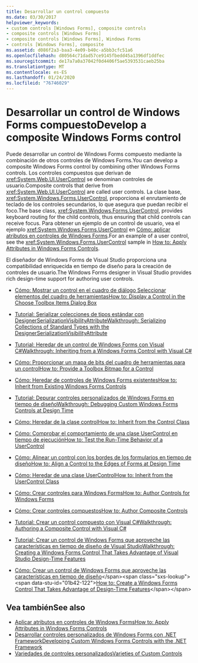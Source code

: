 ```yaml
---
title: Desarrollar un control compuesto
ms.date: 03/30/2017
helpviewer_keywords:
- custom controls [Windows Forms], composite controls
- composite controls [Windows Forms]
- composite controls [Windows Forms], Windows Forms
- controls [Windows Forms], composite
ms.assetid: d086f2a3-baa3-4e09-b40c-a5bb3cfc51a6
ms.openlocfilehash: d80564c71dad57ce9145fbedd45a1396df1ddfec
ms.sourcegitcommit: de17a7a0a37042f0d4406f5ae5393531caeb25ba
ms.translationtype: MT
ms.contentlocale: es-ES
ms.lasthandoff: 01/24/2020
ms.locfileid: "76746029"
---
```

# <a name="develop-a-composite-windows-forms-control"></a><span data-ttu-id="01b42-102">Desarrollar un control de Windows Forms compuesto</span><span class="sxs-lookup"><span data-stu-id="01b42-102">Develop a composite Windows Forms control</span></span>

<span data-ttu-id="01b42-103">Puede desarrollar un control de Windows Forms compuesto mediante la combinación de otros controles de Windows Forms.</span><span class="sxs-lookup"><span data-stu-id="01b42-103">You can develop a composite Windows Forms control by combining other Windows Forms controls.</span></span> <span data-ttu-id="01b42-104">Los controles compuestos que derivan de <xref:System.Web.UI.UserControl> se denominan controles de usuario.</span><span class="sxs-lookup"><span data-stu-id="01b42-104">Composite controls that derive from <xref:System.Web.UI.UserControl> are called user controls.</span></span> <span data-ttu-id="01b42-105">La clase base, <xref:System.Windows.Forms.UserControl>, proporciona el enrutamiento de teclado de los controles secundarios, lo que asegura que puedan recibir el foco.</span><span class="sxs-lookup"><span data-stu-id="01b42-105">The base class, <xref:System.Windows.Forms.UserControl>, provides keyboard routing for the child controls, thus ensuring that child controls can receive focus.</span></span> <span data-ttu-id="01b42-106">Para obtener un ejemplo de un control de usuario, vea el ejemplo <xref:System.Windows.Forms.UserControl> en [Cómo: aplicar atributos en controles de Windows Forms](how-to-apply-attributes-in-windows-forms-controls.md).</span><span class="sxs-lookup"><span data-stu-id="01b42-106">For an example of a user control, see the <xref:System.Windows.Forms.UserControl> sample in [How to: Apply Attributes in Windows Forms Controls](how-to-apply-attributes-in-windows-forms-controls.md).</span></span>

<span data-ttu-id="01b42-107">El diseñador de Windows Forms de Visual Studio proporciona una compatibilidad enriquecida en tiempo de diseño para la creación de controles de usuario.</span><span class="sxs-lookup"><span data-stu-id="01b42-107">The Windows Forms designer in Visual Studio provides rich design-time support for authoring user controls.</span></span>

- [<span data-ttu-id="01b42-108">Cómo: Mostrar un control en el cuadro de diálogo Seleccionar elementos del cuadro de herramientas</span><span class="sxs-lookup"><span data-stu-id="01b42-108">How to: Display a Control in the Choose Toolbox Items Dialog Box</span></span>](how-to-display-a-control-in-the-choose-toolbox-items-dialog-box.md)

- [<span data-ttu-id="01b42-109">Tutorial: Serializar colecciones de tipos estándar con DesignerSerializationVisibilityAttribute</span><span class="sxs-lookup"><span data-stu-id="01b42-109">Walkthrough: Serializing Collections of Standard Types with the DesignerSerializationVisibilityAttribute</span></span>](serializing-collections-designerserializationvisibilityattribute.md)

- [<span data-ttu-id="01b42-110">Tutorial: Heredar de un control de Windows Forms con Visual C#</span><span class="sxs-lookup"><span data-stu-id="01b42-110">Walkthrough: Inheriting from a Windows Forms Control with Visual C#</span></span>](walkthrough-inheriting-from-a-windows-forms-control-with-visual-csharp.md)

- [<span data-ttu-id="01b42-111">Cómo: Proporcionar un mapa de bits del cuadro de herramientas para un control</span><span class="sxs-lookup"><span data-stu-id="01b42-111">How to: Provide a Toolbox Bitmap for a Control</span></span>](how-to-provide-a-toolbox-bitmap-for-a-control.md)

- [<span data-ttu-id="01b42-112">Cómo: Heredar de controles de Windows Forms existentes</span><span class="sxs-lookup"><span data-stu-id="01b42-112">How to: Inherit from Existing Windows Forms Controls</span></span>](how-to-inherit-from-existing-windows-forms-controls.md)

- [<span data-ttu-id="01b42-113">Tutorial: Depurar controles personalizados de Windows Forms en tiempo de diseño</span><span class="sxs-lookup"><span data-stu-id="01b42-113">Walkthrough: Debugging Custom Windows Forms Controls at Design Time</span></span>](walkthrough-debugging-custom-windows-forms-controls-at-design-time.md)

- [<span data-ttu-id="01b42-114">Cómo: Heredar de la clase control</span><span class="sxs-lookup"><span data-stu-id="01b42-114">How to: Inherit from the Control Class</span></span>](how-to-inherit-from-the-control-class.md)

- [<span data-ttu-id="01b42-115">Cómo: Comprobar el comportamiento de una clase UserControl en tiempo de ejecución</span><span class="sxs-lookup"><span data-stu-id="01b42-115">How to: Test the Run-Time Behavior of a UserControl</span></span>](how-to-test-the-run-time-behavior-of-a-usercontrol.md)

- [<span data-ttu-id="01b42-116">Cómo: Alinear un control con los bordes de los formularios en tiempo de diseño</span><span class="sxs-lookup"><span data-stu-id="01b42-116">How to: Align a Control to the Edges of Forms at Design Time</span></span>](how-to-align-a-control-to-the-edges-of-forms-at-design-time.md)

- [<span data-ttu-id="01b42-117">Cómo: Heredar de una clase UserControl</span><span class="sxs-lookup"><span data-stu-id="01b42-117">How to: Inherit from the UserControl Class</span></span>](how-to-inherit-from-the-usercontrol-class.md)

- [<span data-ttu-id="01b42-118">Cómo: Crear controles para Windows Forms</span><span class="sxs-lookup"><span data-stu-id="01b42-118">How to: Author Controls for Windows Forms</span></span>](how-to-author-controls-for-windows-forms.md)

- [<span data-ttu-id="01b42-119">Cómo: Crear controles compuestos</span><span class="sxs-lookup"><span data-stu-id="01b42-119">How to: Author Composite Controls</span></span>](how-to-author-composite-controls.md)

- [<span data-ttu-id="01b42-120">Tutorial: Crear un control compuesto con Visual C#</span><span class="sxs-lookup"><span data-stu-id="01b42-120">Walkthrough: Authoring a Composite Control with Visual C#</span></span>](walkthrough-authoring-a-composite-control-with-visual-csharp.md)

- [<span data-ttu-id="01b42-121">Tutorial: Crear un control de Windows Forms que aproveche las características en tiempo de diseño de Visual Studio</span><span class="sxs-lookup"><span data-stu-id="01b42-121">Walkthrough: Creating a Windows Forms Control That Takes Advantage of Visual Studio Design-Time Features</span></span>](creating-a-wf-control-design-time-features.md)

- <span data-ttu-id="01b42-122">[Cómo: Crear un control de Windows Forms que aproveche las características en tiempo de diseño](https://docs.microsoft.com/previous-versions/visualstudio/visual-studio-2013/307hck25(v=vs.120))</span><span class="sxs-lookup"><span data-stu-id="01b42-122">[How to: Create a Windows Forms Control That Takes Advantage of Design-Time Features](https://docs.microsoft.com/previous-versions/visualstudio/visual-studio-2013/307hck25(v=vs.120))</span></span>

## <a name="see-also"></a><span data-ttu-id="01b42-123">Vea también</span><span class="sxs-lookup"><span data-stu-id="01b42-123">See also</span></span>

- [<span data-ttu-id="01b42-124">Aplicar atributos en controles de Windows Forms</span><span class="sxs-lookup"><span data-stu-id="01b42-124">How to: Apply Attributes in Windows Forms Controls</span></span>](how-to-apply-attributes-in-windows-forms-controls.md)
- [<span data-ttu-id="01b42-125">Desarrollar controles personalizados de Windows Forms con .NET Framework</span><span class="sxs-lookup"><span data-stu-id="01b42-125">Developing Custom Windows Forms Controls with the .NET Framework</span></span>](developing-custom-windows-forms-controls.md)
- [<span data-ttu-id="01b42-126">Variedades de controles personalizados</span><span class="sxs-lookup"><span data-stu-id="01b42-126">Varieties of Custom Controls</span></span>](varieties-of-custom-controls.md)
